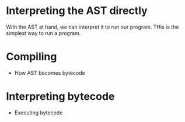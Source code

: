 # Interpreting the AST directly

With the AST at hand, we can interpret it to run our program. THis is the simplest way to run a program.

# Compiling

- How AST becomes bytecode

# Interpreting bytecode

- Executing bytecode
